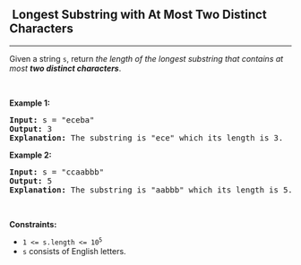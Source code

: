 <h2>  Longest Substring with At Most Two Distinct Characters</h2><hr><div><p>Given a string <code>s</code>, return <em>the length of the longest substring that contains at most <strong>two distinct characters</strong></em>.</p>

<p>&nbsp;</p>
<p><strong>Example 1:</strong></p>

<pre><strong>Input:</strong> s = "eceba"
<strong>Output:</strong> 3
<strong>Explanation:</strong> The substring is "ece" which its length is 3.
</pre>

<p><strong>Example 2:</strong></p>

<pre><strong>Input:</strong> s = "ccaabbb"
<strong>Output:</strong> 5
<strong>Explanation:</strong> The substring is "aabbb" which its length is 5.
</pre>

<p>&nbsp;</p>
<p><strong>Constraints:</strong></p>

<ul>
	<li><code>1 &lt;= s.length &lt;= 10<sup>5</sup></code></li>
	<li><code>s</code> consists of English letters.</li>
</ul>
</div>